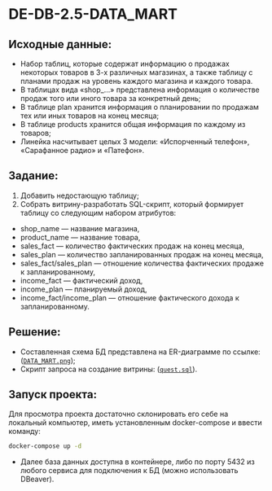 # DE-DB-2.5-DATA_MART
## Исходные данные:
- Набор таблиц, которые содержат информацию о продажах некоторых товаров в 3-х различных магазинах, а также таблицу с планами продаж на уровень каждого магазина и каждого товара. 
- В таблицах вида «shop_…» представлена информация о количестве продаж того или иного товара за конкретный день;
- В таблице plan хранится информация о планировании по продажам тех или иных товаров на конец месяца;
- В таблице products хранится общая информация по каждому из товаров;
- Линейка насчитывает целых 3 модели: «Испорченный телефон», «Сарафанное радио» и «Патефон».
## Задание:
1) Добавить недостающую таблицу;
2) Собрать витрину-разработать SQL-скрипт, который формирует таблицу со следующим набором атрибутов:
- shop_name — название магазина,
- product_name — название товара,
- sales_fact — количество фактических продаж на конец месяца,
- sales_plan — количество запланированных продаж на конец месяца,
- sales_fact/sales_plan — отношение количества фактических продаже к запланированному,
- income_fact — фактический доход,
- income_plan — планируемый доход,
- income_fact/income_plan — отношение фактического дохода к запланированному.
## Решение:
- Составленная схема БД представлена на ER-диаграмме по ссылке: (<code>[DATA_MART.png](https://github.com/La-Haine-0/DE-DB-2.5-DATA_MART/blob/main/DATA_MART.png)</code>);
- Скрипт запроса на создание витрины: (<code>[quest.sql](https://github.com/La-Haine-0/DE-DB-2.5-DATA_MART/blob/main/quest.sql)</code>).
## Запуск проекта:
Для просмотра проекта достаточно склонировать его себе на локальный компьютер, иметь установленным docker-compose и ввести команду:
```sh
docker-compose up -d
```
- Далее база данных доступна в контейнере, либо по порту 5432 из любого сервиса для подключения к БД (можно использовать DBeaver).